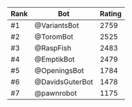Rank|Bot|Rating
---|---|---
#1|@VariantsBot|2759
#2|@ToromBot|2525
#3|@RaspFish|2483
#4|@EmptikBot|2479
#5|@OpeningsBot|1784
#6|@DavidsGuterBot|1478
#7|@pawnrobot|1175
